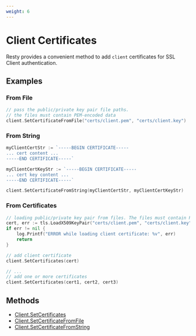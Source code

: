 ```yaml
---
weight: 6
---
```


# Client Certificates

Resty provides a convenient method to add `client` certificates for SSL Client authentication.

## Examples

### From File

```go
// pass the public/private key pair file paths.
// the files must contain PEM-encoded data
client.SetCertificateFromFile("certs/client.pem", "certs/client.key")
```

### From String

```go
myClientCertStr := `-----BEGIN CERTIFICATE-----
... cert content ...
-----END CERTIFICATE-----`

myClientCertKeyStr := `-----BEGIN CERTIFICATE-----
... cert key content ...
-----END CERTIFICATE-----`

client.SetCertificateFromString(myClientCertStr, myClientCertKeyStr)
```

### From Certificates

```go
// loading public/private key pair from files. The files must contain PEM-encoded data.
cert, err := tls.LoadX509KeyPair("certs/client.pem", "certs/client.key")
if err != nil {
    log.Printf("ERROR while loading client certificate: %v", err)
    return
}

// add client certificate
client.SetCertificates(cert)

// ...
// add one or more certificates
client.SetCertificates(cert1, cert2, cert3)
```

## Methods

* [Client.SetCertificates](Client.SetCertificates)
* [Client.SetCertificateFromFile](Client.SetCertificateFromFile)
* [Client.SetCertificateFromString](Client.SetCertificateFromString)